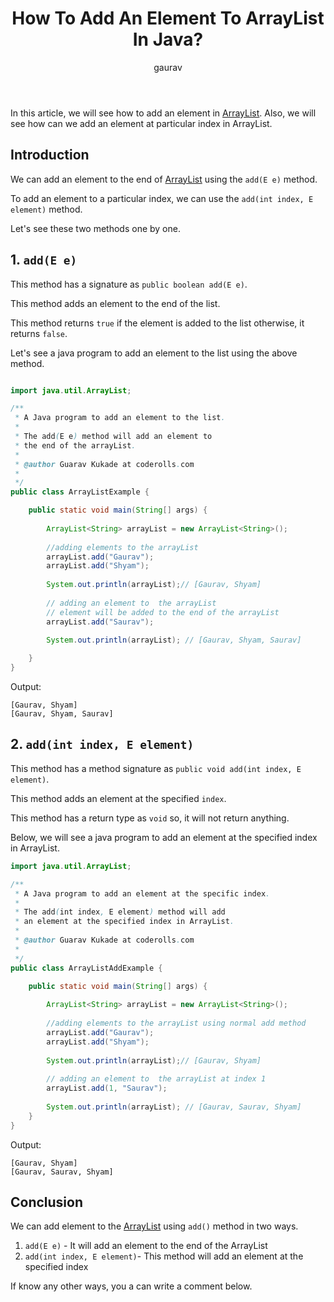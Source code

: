 ﻿---
layout: post
title: "How To Add An Element To ArrayList In Java?"
author: gaurav
categories: [Collections, ArrayList]
description: "In this article, we will see how to add element in ArrayList. Also, we will see how can we add an element at particular index in ArrayList."
---

In this article, we will see how to add an element in [ArrayList](https://coderolls.com/arraylist-in-java/). Also, we will see how can we add an element at particular index in ArrayList.

## Introduction

We can add an element to the end of [ArrayList](https://coderolls.com/arraylist-in-java/) using the `add(E e)` method. 

To add an element to a particular index, we can use the `add(int index, E element)` method.

Let's see these two methods one by one.

## 1. `add(E e)`

This method has a signature as 
`public boolean add(E e)`.

This method adds an element to the end of the list.

This method returns `true` if the element is added to the list otherwise, it returns `false`.

Let's see a java program to add an element to the list using the above method.

```java

import java.util.ArrayList;

/**
 * A Java program to add an element to the list.
 * 
 * The add(E e) method will add an element to 
 * the end of the arrayList.
 * 
 * @author Guarav Kukade at coderolls.com
 *
 */
public class ArrayListExample {

	public static void main(String[] args) {
		
		ArrayList<String> arrayList = new ArrayList<String>();
		
		//adding elements to the arrayList
		arrayList.add("Gaurav");
		arrayList.add("Shyam");
		
		System.out.println(arrayList);// [Gaurav, Shyam]
		
		// adding an element to  the arrayList
		// element will be added to the end of the arrayList
		arrayList.add("Saurav");
		
		System.out.println(arrayList); // [Gaurav, Shyam, Saurav]

	}
}
```
Output:
```
[Gaurav, Shyam]
[Gaurav, Shyam, Saurav]
```

## 2. `add(int index, E element)`

This method has a method signature as `public void add(int index, E element)`.

This method adds an element at the specified `index`.

This method has a return type as `void` so, it will not return anything.

Below, we will see a java program to add an element at the specified index in ArrayList.

```java
import java.util.ArrayList;

/**
 * A Java program to add an element at the specific index.
 * 
 * The add(int index, E element) method will add 
 * an element at the specified index in ArrayList.
 * 
 * @author Guarav Kukade at coderolls.com
 *
 */
public class ArrayListAddExample {

	public static void main(String[] args) {
		
		ArrayList<String> arrayList = new ArrayList<String>();
		
		//adding elements to the arrayList using normal add method
		arrayList.add("Gaurav");
		arrayList.add("Shyam");
		
		System.out.println(arrayList);// [Gaurav, Shyam]
		
		// adding an element to  the arrayList at index 1
		arrayList.add(1, "Saurav");
		
		System.out.println(arrayList); // [Gaurav, Saurav, Shyam]
	}
}
```
Output:
```
[Gaurav, Shyam]
[Gaurav, Saurav, Shyam]
```

## Conclusion

We can add element to the [ArrayList](https://coderolls.com/arraylist-in-java/) using `add()` method in two ways.
1. `add(E e)` - It will add an element to the end of the ArrayList
2. `add(int index, E element)`- This method will add an element at the specified index

If  know any other ways, you a can write a comment below.
